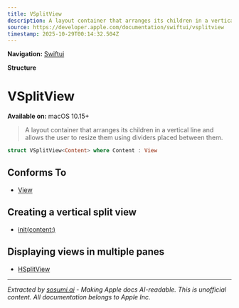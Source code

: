 ```yaml
---
title: VSplitView
description: A layout container that arranges its children in a vertical line and allows the user to resize them using dividers placed between them.
source: https://developer.apple.com/documentation/swiftui/vsplitview
timestamp: 2025-10-29T00:14:32.504Z
---
```


**Navigation:** [Swiftui](/documentation/swiftui)

**Structure**

# VSplitView

**Available on:** macOS 10.15+

> A layout container that arranges its children in a vertical line and allows the user to resize them using dividers placed between them.

```swift
struct VSplitView<Content> where Content : View
```

## Conforms To

- [View](/documentation/swiftui/view)

## Creating a vertical split view

- [init(content:)](/documentation/swiftui/vsplitview/init(content:))

## Displaying views in multiple panes

- [HSplitView](/documentation/swiftui/hsplitview)

---

*Extracted by [sosumi.ai](https://sosumi.ai) - Making Apple docs AI-readable.*
*This is unofficial content. All documentation belongs to Apple Inc.*
